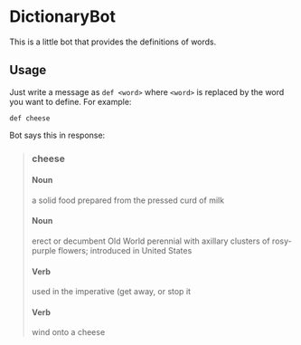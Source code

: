 # DictionaryBot

This is a little bot that provides the definitions of words.

## Usage

Just write a message as `def <word>` where `<word>` is replaced by the word you
want to define. For example:

```
def cheese
```

Bot says this in response:

> ### cheese
> #### Noun
> a solid food prepared from the pressed curd of milk
> #### Noun
>erect or decumbent Old World perennial with axillary clusters of rosy-purple flowers; introduced in United States
> #### Verb
> used in the imperative (get away, or stop it
> #### Verb
> wind onto a cheese

